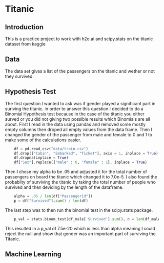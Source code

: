 # Titanic

## Introduction
This is a practice project to work with h2o.ai and scipy.stats on the titanic dataset from kaggle

## Data
The data set gives a list of the passengers on the titanic and wether or not they survived.

## Hypothesis Test
The first question I wanted to ask was if gender played a significant part in suriving the titanic. In order to answer this question I decided to do a Binomial Hypothesis test because in the case of the titanic you either surved or you did not giving two possible results which Binomials are all about.
First I read in the data using pandas and removed some mostly empty columns then droped all empty values from the data frame. Then I changed the gender of the passenger from male and female to 0 and 1 to make some of the calculations easier.

```python
    df = pd.read_csv("data/train.csv")
    df.drop(["Cabin", "Embarked", "Ticket"], axis = 1, inplace = True)
    df.dropna(inplace = True)
    df["Sex"].replace({"male" : 0, "female" : 1}, inplace = True)
```

Then I chose my alpha to be .05 and adjusted it for the total number of passengers on board the titanic which changed it to 7.0e-5. I also found the probablity of surviving the titanic by taking the total number of people who survived and then deviding by the length of the dataframe.

```python
    alpha = .05 / len(df["PassengerId"])
    p = df["Survived"].sum() / len(df)
```

The last step was to then run the binomial test in the scipy.stats package.

```python
    p_val = stats.binom_test(df_male['Survived'].sum(), n = len(df_male['Survived']), p = p, alternative = 'less')
```

This resulted in a p_val of 7.5e-20 which is less than alpha meaning I could reject the null and show that gender was an important part of surviving the Titanic.

## Machine Learning
